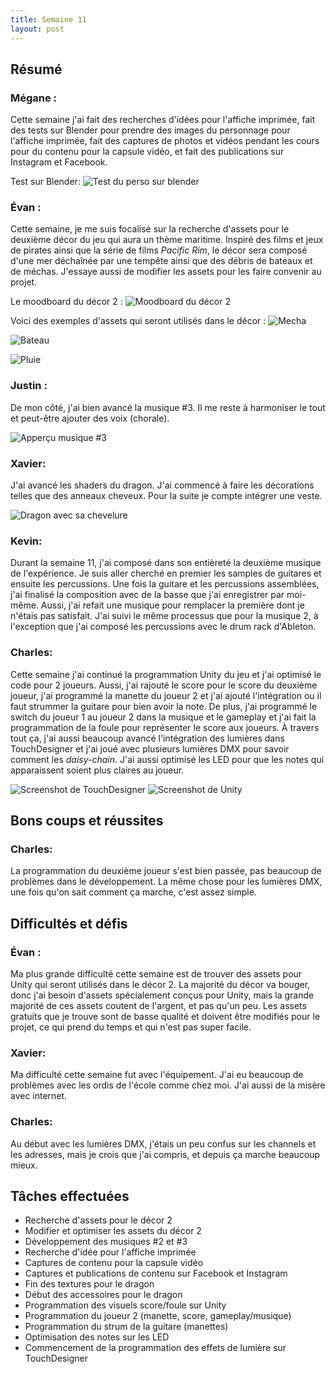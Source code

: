 ```yaml
---
title: Semaine 11
layout: post
---
```


## Résumé

### Mégane :

Cette semaine j'ai fait des recherches d'idées pour l'affiche imprimée, fait des tests sur Blender pour prendre des images du personnage pour l'affiche imprimée, fait des captures de photos et vidéos pendant les cours pour du contenu pour la capsule vidéo, et fait des publications sur Instagram et Facebook.

Test sur Blender:
![Test du perso sur blender](../medias/dragon_behind.png)

### Évan :

Cette semaine, je me suis focalisé sur la recherche d'assets pour le deuxième décor du jeu qui aura un thème maritime. Inspiré des films et jeux de pirates ainsi que la série de films _Pacific Rim_, le décor sera composé d'une mer déchaînée par une tempête ainsi que des débris de bateaux et de méchas. J'essaye aussi de modifier les assets pour les faire convenir au projet.

Le moodboard du décor 2 :
![Moodboard du décor 2](../medias/moodboard.png)

Voici des exemples d'assets qui seront utilisés dans le décor :
![Mecha](../medias/mecha_asset.png)

![Bateau](../medias/bateau.png)

![Pluie](../medias/pluie.png)

### Justin :

De mon côté, j'ai bien avancé la musique #3. Il me reste à harmoniser le tout et peut-être ajouter des voix (chorale).

![Apperçu musique #3](../medias/audition_musique3.PNG)

### Xavier:

J'ai avancé les shaders du dragon. J'ai commencé à faire les décorations telles que des anneaux cheveux. Pour la suite je compte intégrer une veste.

![Dragon avec sa chevelure](../medias/DragonCheveux.JPG)

### Kevin:

Durant la semaine 11, j'ai composé dans son entièreté la deuxième musique de l'expérience. Je suis aller cherché en premier les samples de guitares et ensuite les percussions. Une fois la guitare et les percussions assemblées, j'ai finalisé la composition avec de la basse que j'ai enregistrer par moi-même. Aussi, j'ai refait une musique pour remplacer la première dont je n'étais pas satisfait. J'ai suivi le même processus que pour la musique 2, à l'exception que j'ai composé les percussions avec le drum rack d'Ableton.

### Charles:

Cette semaine j'ai continué la programmation Unity du jeu et j'ai optimisé le code pour 2 joueurs. Aussi, j'ai rajouté le score pour le score du deuxième joueur, j'ai programmé la manette du joueur 2 et j'ai ajouté l'intégration ou il faut strummer la guitare pour bien avoir la note. De plus, j'ai programmé le switch du joueur 1 au joueur 2 dans la musique et le gameplay et j'ai fait la programmation de la foule pour représenter le score aux joueurs. À travers tout ça, j'ai aussi beaucoup avancé l'intégration des lumières dans TouchDesigner et j'ai joué avec plusieurs lumières DMX pour savoir comment les _daisy-chain_. J'ai aussi optimisé les LED pour que les notes qui apparaissent soient plus claires au joueur.

![Screenshot de TouchDesigner](../medias/charles_sem11_td.png)
![Screenshot de Unity](../medias/charles_sem11_unity.png)

## Bons coups et réussites

### Charles:

La programmation du deuxième joueur s'est bien passée, pas beaucoup de problèmes dans le développement. La même chose pour les lumières DMX, une fois qu'on sait comment ça marche, c'est assez simple.

## Difficultés et défis

### Évan :

Ma plus grande difficulté cette semaine est de trouver des assets pour Unity qui seront utilisés dans le décor 2. La majorité du décor va bouger, donc j'ai besoin d'assets spécialement conçus pour Unity, mais la grande majorité de ces assets coutent de l'argent, et pas qu'un peu. Les assets gratuits que je trouve sont de basse qualité et doivent être modifiés pour le projet, ce qui prend du temps et qui n'est pas super facile.

### Xavier:

Ma difficulté cette semaine fut avec l'équipement. J'ai eu beaucoup de problèmes avec les ordis de l'école comme chez moi. J'ai aussi de la misère avec internet.

### Charles:

Au début avec les lumières DMX, j'étais un peu confus sur les channels et les adresses, mais je crois que j'ai compris, et depuis ça marche beaucoup mieux.

## Tâches effectuées

- Recherche d'assets pour le décor 2
- Modifier et optimiser les assets du décor 2
- Développement des musiques #2 et #3
- Recherche d'idée pour l'affiche imprimée
- Captures de contenu pour la capsule vidéo
- Captures et publications de contenu sur Facebook et Instagram
- Fin des textures pour le dragon
- Début des accessoires pour le dragon
- Programmation des visuels score/foule sur Unity
- Programmation du joueur 2 (manette, score, gameplay/musique)
- Programmation du strum de la guitare (manettes)
- Optimisation des notes sur les LED
- Commencement de la programmation des effets de lumière sur TouchDesigner
